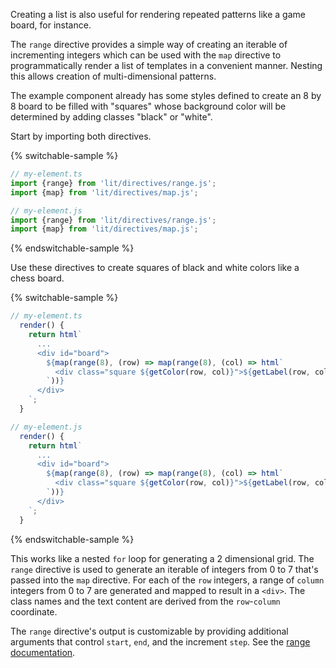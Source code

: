 Creating a list is also useful for rendering repeated patterns like a game
board, for instance.

The `range` directive provides a simple way of creating an iterable of
incrementing integers which can be used with the `map` directive to
programmatically render a list of templates in a convenient manner. Nesting this
allows creation of multi-dimensional patterns.

The example component already has some styles defined to create an 8 by 8 board
to be filled with "squares" whose background color will be determined by adding
classes "black" or "white".

Start by importing both directives.

{% switchable-sample %}

```ts
// my-element.ts
import {range} from 'lit/directives/range.js';
import {map} from 'lit/directives/map.js';
```

```js
// my-element.js
import {range} from 'lit/directives/range.js';
import {map} from 'lit/directives/map.js';
```

{% endswitchable-sample %}

Use these directives to create squares of black and white colors like a chess
board.

{% switchable-sample %}

```ts
// my-element.ts
  render() {
    return html`
      ...
      <div id="board">
        ${map(range(8), (row) => map(range(8), (col) => html`
          <div class="square ${getColor(row, col)}">${getLabel(row, col)}</div>
        `))}
      </div>
    `;
  }
```

```js
// my-element.js
  render() {
    return html`
      ...
      <div id="board">
        ${map(range(8), (row) => map(range(8), (col) => html`
          <div class="square ${getColor(row, col)}">${getLabel(row, col)}</div>
        `))}
      </div>
    `;
  }
```

{% endswitchable-sample %}

This works like a nested `for` loop for generating a 2 dimensional grid. The
`range` directive is used to generate an iterable of integers from 0 to 7
that's passed into the `map` directive. For each of the `row` integers, a range
of `column` integers from 0 to 7 are generated and mapped to result in a
`<div>`. The class names and the text content are derived from the
`row`-`column` coordinate.

<litdev-aside type="info" no-header>

The `range` directive's output is customizable by providing additional arguments
that control `start`, `end`, and the increment `step`. See the [range
documentation](/docs/templates/directives/#range).

</litdev-aside>
